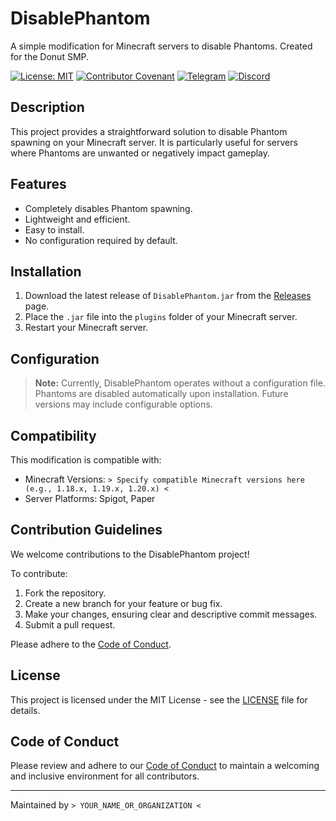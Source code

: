 
# DisablePhantom

A simple modification for Minecraft servers to disable Phantoms. Created for the Donut SMP.

[![License: MIT](https://img.shields.io/badge/License-MIT-yellow.svg)](https://opensource.org/licenses/MIT)
[![Contributor Covenant](https://img.shields.io/badge/Contributor%20Covenant-2.1-4baaaa.svg)](code_of_conduct.md)
[![Telegram](https://img.shields.io/badge/Telegram-Join%20Channel-blue?logo=telegram)](YOUR_TELEGRAM_LINK)
[![Discord](https://img.shields.io/badge/Discord-Join%20Server-blue?logo=discord)](YOUR_DISCORD_LINK)

## Description

This project provides a straightforward solution to disable Phantom spawning on your Minecraft server. It is particularly useful for servers where Phantoms are unwanted or negatively impact gameplay.

## Features

-   Completely disables Phantom spawning.
-   Lightweight and efficient.
-   Easy to install.
-   No configuration required by default.

## Installation

1.  Download the latest release of `DisablePhantom.jar` from the [Releases](https://github.com/YOUR_GITHUB_USERNAME/DisablePhantom/releases) page.
2.  Place the `.jar` file into the `plugins` folder of your Minecraft server.
3.  Restart your Minecraft server.

## Configuration

> **Note:** Currently, DisablePhantom operates without a configuration file. Phantoms are disabled automatically upon installation. Future versions may include configurable options.

## Compatibility

This modification is compatible with:

-   Minecraft Versions: `> Specify compatible Minecraft versions here (e.g., 1.18.x, 1.19.x, 1.20.x) <`
-   Server Platforms: Spigot, Paper

## Contribution Guidelines

We welcome contributions to the DisablePhantom project!

To contribute:

1.  Fork the repository.
2.  Create a new branch for your feature or bug fix.
3.  Make your changes, ensuring clear and descriptive commit messages.
4.  Submit a pull request.

Please adhere to the [Code of Conduct](CODE_OF_CONDUCT.md).

## License

This project is licensed under the MIT License - see the [LICENSE](LICENSE) file for details.

## Code of Conduct

Please review and adhere to our [Code of Conduct](CODE_OF_CONDUCT.md) to maintain a welcoming and inclusive environment for all contributors.

---

Maintained by `> YOUR_NAME_OR_ORGANIZATION <`
